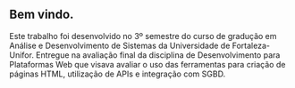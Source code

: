 ## Bem vindo.

  Este trabalho foi desenvolvido no 3º semestre do curso de gradução em Análise e Desenvolvimento de Sistemas da Universidade de Fortaleza-Unifor. 
  Entregue na avaliação final da disciplina de Desenvolvimento para Plataformas Web que visava avaliar o uso das ferramentas para criação de páginas HTML, utilização de APIs
e integração com SGBD.
